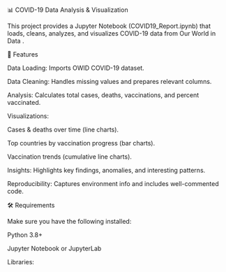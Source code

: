 📊 COVID-19 Data Analysis & Visualization

This project provides a Jupyter Notebook (COVID19_Report.ipynb) that loads, cleans, analyzes, and visualizes COVID-19 data from Our World in Data
.

🚀 Features

Data Loading: Imports OWID COVID-19 dataset.

Data Cleaning: Handles missing values and prepares relevant columns.

Analysis: Calculates total cases, deaths, vaccinations, and percent vaccinated.

Visualizations:

Cases & deaths over time (line charts).

Top countries by vaccination progress (bar charts).

Vaccination trends (cumulative line charts).

Insights: Highlights key findings, anomalies, and interesting patterns.

Reproducibility: Captures environment info and includes well-commented code.

🛠 Requirements

Make sure you have the following installed:

Python 3.8+

Jupyter Notebook or JupyterLab

Libraries:
